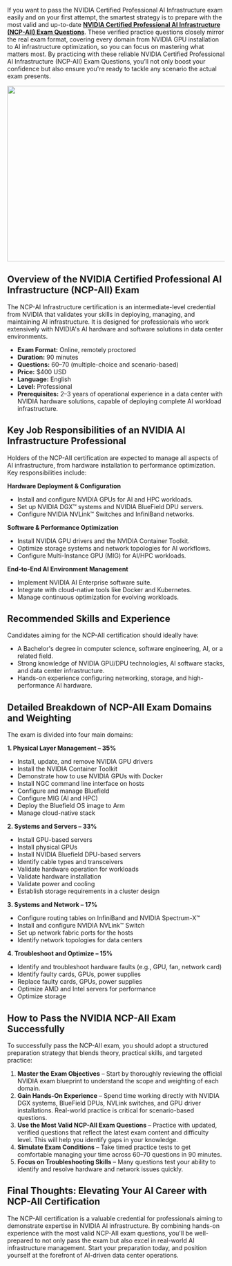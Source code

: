 <p>If you want to pass the NVIDIA Certified Professional AI Infrastructure exam easily and on your first attempt, the smartest strategy is to prepare with the most valid and up-to-date <strong><a href="https://www.passquestion.com/ncp-aii.html">NVIDIA Certified Professional AI Infrastructure (NCP-AII) Exam Questions</a></strong>. These verified practice questions closely mirror the real exam format, covering every domain from NVIDIA GPU installation to AI infrastructure optimization, so you can focus on mastering what matters most. By practicing with these reliable NVIDIA Certified Professional AI Infrastructure (NCP-AII) Exam Questions, you&rsquo;ll not only boost your confidence but also ensure you&#39;re ready to tackle any scenario the actual exam presents.</p>

<p><img alt="" src="https://www.passquestion.com/uploads/pqcom/images/20250813/d8d963e8c7f4dd37ad836ed2d084a07d.jpg" style="height:406px; width:610px" /></p>

<h2><strong>Overview of the NVIDIA Certified Professional AI Infrastructure (NCP-AII) Exam</strong></h2>

<p>The NCP-AI Infrastructure certification is an intermediate-level credential from NVIDIA that validates your skills in deploying, managing, and maintaining AI infrastructure. It is designed for professionals who work extensively with NVIDIA&#39;s AI hardware and software solutions in data center environments.</p>

<ul>
	<li><strong>Exam Format:</strong> Online, remotely proctored</li>
	<li><strong>Duration:</strong> 90 minutes</li>
	<li><strong>Questions:</strong> 60&ndash;70 (multiple-choice and scenario-based)</li>
	<li><strong>Price:</strong> $400 USD</li>
	<li><strong>Language:</strong> English</li>
	<li><strong>Level:</strong> Professional</li>
	<li><strong>Prerequisites:</strong> 2&ndash;3 years of operational experience in a data center with NVIDIA hardware solutions, capable of deploying complete AI workload infrastructure.</li>
</ul>

<h2><strong>Key Job Responsibilities of an NVIDIA AI Infrastructure Professional</strong></h2>

<p>Holders of the NCP-AII certification are expected to manage all aspects of AI infrastructure, from hardware installation to performance optimization. Key responsibilities include:</p>

<p><strong>Hardware Deployment &amp; Configuration</strong></p>

<ul>
	<li>Install and configure NVIDIA GPUs for AI and HPC workloads.</li>
	<li>Set up NVIDIA DGX&trade; systems and NVIDIA BlueField DPU servers.</li>
	<li>Configure NVIDIA NVLink&trade; Switches and InfiniBand networks.</li>
</ul>

<p><strong>Software &amp; Performance Optimization</strong></p>

<ul>
	<li>Install NVIDIA GPU drivers and the NVIDIA Container Toolkit.</li>
	<li>Optimize storage systems and network topologies for AI workflows.</li>
	<li>Configure Multi-Instance GPU (MIG) for AI/HPC workloads.</li>
</ul>

<p><strong>End-to-End AI Environment Management</strong></p>

<ul>
	<li>Implement NVIDIA AI Enterprise software suite.</li>
	<li>Integrate with cloud-native tools like Docker and Kubernetes.</li>
	<li>Manage continuous optimization for evolving workloads.</li>
</ul>

<h2><strong>Recommended Skills and Experience</strong></h2>

<p>Candidates aiming for the NCP-AII certification should ideally have:</p>

<ul>
	<li>A Bachelor&#39;s degree in computer science, software engineering, AI, or a related field.</li>
	<li>Strong knowledge of NVIDIA GPU/DPU technologies, AI software stacks, and data center infrastructure.</li>
	<li>Hands-on experience configuring networking, storage, and high-performance AI hardware.</li>
</ul>

<h2><strong>Detailed Breakdown of NCP-AII Exam Domains and Weighting</strong></h2>

<p>The exam is divided into four main domains:</p>

<p><strong>1. Physical Layer Management &ndash; 35%</strong></p>

<ul>
	<li>Install, update, and remove NVIDIA GPU drivers</li>
	<li>Install the NVIDIA Container Toolkit</li>
	<li>Demonstrate how to use NVIDIA GPUs with Docker</li>
	<li>Install NGC command line interface on hosts</li>
	<li>Configure and manage Bluefield</li>
	<li>Configure MIG (AI and HPC)</li>
	<li>Deploy the Bluefield OS image to Arm</li>
	<li>Manage cloud-native stack</li>
</ul>

<p><strong>2. Systems and Servers &ndash; 33%</strong></p>

<ul>
	<li>Install GPU-based servers</li>
	<li>Install physical GPUs</li>
	<li>Install NVIDIA Bluefield DPU-based servers</li>
	<li>Identify cable types and transceivers</li>
	<li>Validate hardware operation for workloads</li>
	<li>Validate hardware installation</li>
	<li>Validate power and cooling</li>
	<li>Establish storage requirements in a cluster design</li>
</ul>

<p><strong>3. Systems and Network &ndash; 17%</strong></p>

<ul>
	<li>Configure routing tables on InfiniBand and NVIDIA Spectrum-X&trade;</li>
	<li>Install and configure NVIDIA NVLink&trade; Switch</li>
	<li>Set up network fabric ports for the hosts</li>
	<li>Identify network topologies for data centers</li>
</ul>

<p><strong>4. Troubleshoot and Optimize &ndash; 15%</strong></p>

<ul>
	<li>Identify and troubleshoot hardware faults (e.g., GPU, fan, network card)</li>
	<li>Identify faulty cards, GPUs, power supplies</li>
	<li>Replace faulty cards, GPUs, power supplies</li>
	<li>Optimize AMD and Intel servers for performance</li>
	<li>Optimize storage</li>
</ul>

<h2><strong>How to Pass the NVIDIA NCP-AII Exam Successfully</strong></h2>

<p>To successfully pass the NCP-AII exam, you should adopt a structured preparation strategy that blends theory, practical skills, and targeted practice:</p>

<ol>
	<li><strong>Master the Exam Objectives</strong> &ndash; Start by thoroughly reviewing the official NVIDIA exam blueprint to understand the scope and weighting of each domain.</li>
	<li><strong>Gain Hands-On Experience</strong> &ndash; Spend time working directly with NVIDIA DGX systems, BlueField DPUs, NVLink switches, and GPU driver installations. Real-world practice is critical for scenario-based questions.</li>
	<li><strong>Use the Most Valid NCP-AII Exam Questions</strong> &ndash; Practice with updated, verified questions that reflect the latest exam content and difficulty level. This will help you identify gaps in your knowledge.</li>
	<li><strong>Simulate Exam Conditions</strong> &ndash; Take timed practice tests to get comfortable managing your time across 60&ndash;70 questions in 90 minutes.</li>
	<li><strong>Focus on Troubleshooting Skills</strong> &ndash; Many questions test your ability to identify and resolve hardware and network issues quickly.</li>
</ol>

<h2><strong>Final Thoughts: Elevating Your AI Career with NCP-AII Certification</strong></h2>

<p>The NCP-AII certification is a valuable credential for professionals aiming to demonstrate expertise in NVIDIA AI infrastructure. By combining hands-on experience with the most valid NCP-AII exam questions, you&#39;ll be well-prepared to not only pass the exam but also excel in real-world AI infrastructure management. Start your preparation today, and position yourself at the forefront of AI-driven data center operations.</p>

<p><!-- notionvc: 6957536c-06c1-4b1e-8a4c-224dadf29535 --></p>
